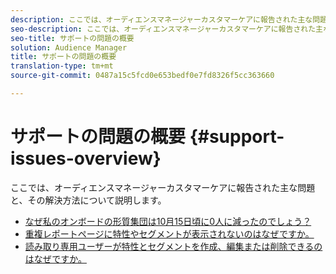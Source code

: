 ```yaml
---
description: ここでは、オーディエンスマネージャーカスタマーケアに報告された主な問題について説明します。
seo-description: ここでは、オーディエンスマネージャーカスタマーケアに報告された主な問題について説明します。
seo-title: サポートの問題の概要
solution: Audience Manager
title: サポートの問題の概要
translation-type: tm+mt
source-git-commit: 0487a15c5fcd0e653bedf0e7fd8326f5cc363660

---
```



# サポートの問題の概要 {#support-issues-overview}

ここでは、オーディエンスマネージャーカスタマーケアに報告された主な問題と、その解決方法について説明します。

* [なぜ私のオンボードの形質集団は10月15日頃に0人に減ったのでしょう？](why-did-my-onboarded-trait-populations-drop-to-0-around-october.md)
* [重複レポートページに特性やセグメントが表示されないのはなぜですか。](why-do-my-traits-or-segments-not-show-up-in-the-overlap-reports.md)
* [読み取り専用ユーザーが特性とセグメントを作成、編集または削除できるのはなぜですか。](aam-read-only-users-create-delete-traits-segments.md)